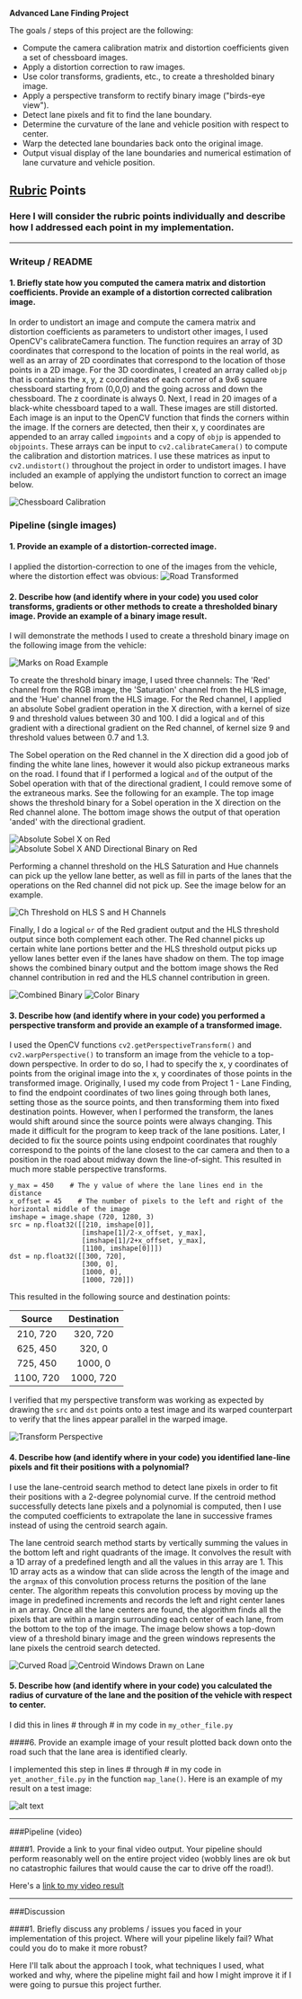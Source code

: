 **Advanced Lane Finding Project**

The goals / steps of this project are the following:

* Compute the camera calibration matrix and distortion coefficients given a set of chessboard images.
* Apply a distortion correction to raw images.
* Use color transforms, gradients, etc., to create a thresholded binary image.
* Apply a perspective transform to rectify binary image ("birds-eye view").
* Detect lane pixels and fit to find the lane boundary.
* Determine the curvature of the lane and vehicle position with respect to center.
* Warp the detected lane boundaries back onto the original image.
* Output visual display of the lane boundaries and numerical estimation of lane curvature and vehicle position.

[//]: # (Image References)

[image1]: ./output_images/chessboard_images.jpg "Chessboard Calibration"
[image2]: ./output_images/vehicle_sign_images.jpg "Road Transformed"
[image3]: ./test_images/marks_on_road_example.jpg "Marks on Road"
[image4]: ./output_images/abs_sobel_x_only_on_red.jpg "Abs Sobel X on Red Channel"
[image5]: ./output_images/abs_sobel_and_dir_binary_on_red.jpg "Abs Sobel X AND Directional Binary on Red Channel"
[image6]: ./output_images/ch_threshold_hls_s_and_h.jpg "Ch Threshold on HLS S and H Channels"
[image7]: ./output_images/combined_binary_of_marked_road.jpg "Combined Binary of Marked Road"
[image8]: ./output_images/color_binary_of_marked_road.jpg "Color Binary on Marked Road"
[image9]: ./output_images/transform_perspective.jpg "Perspective Transform"
[image10]: ./test_images/test5.jpg "Curved Road"
[image11]: ./output_images/centroid_search.jpg "Centroid Windows Drawn on Lane"
[video1]: ./project_video.mp4 "Video"

## [Rubric](https://review.udacity.com/#!/rubrics/571/view) Points
### Here I will consider the rubric points individually and describe how I addressed each point in my implementation.  

---
### Writeup / README

#### 1. Briefly state how you computed the camera matrix and distortion coefficients. Provide an example of a distortion corrected calibration image.

In order to undistort an image and compute the camera matrix and distortion coefficients as parameters to undistort other images, I used OpenCV's calibrateCamera function. The function requires an array of 3D coordinates that correspond to the location of points in the real world, as well as an array of 2D coordinates that correspond to the location of those points in a 2D image. For the 3D coordinates, I created an array called `objp` that is contains the x, y, z coordinates of each corner of a 9x6 square chessboard starting from (0,0,0) and the going across and down the chessboard. The z coordinate is always 0. Next, I read in 20 images of a black-white chessboard taped to a wall. These images are still distorted. Each image is an input to the OpenCV function that finds the corners within the image. If the corners are detected, then their x, y coordinates are appended to an array called `imgpoints` and a copy of `objp` is appended to `objpoints`. These arrays can be input to `cv2.calibrateCamera()` to compute the calibration and distortion matrices. I use these matrices as input to `cv2.undistort()` throughout the project in order to undistort images. I have included an example of applying the undistort function to correct an image below.

![Chessboard Calibration][image1]

### Pipeline (single images)

#### 1. Provide an example of a distortion-corrected image.
I applied the distortion-correction to one of the images from the vehicle, where the distortion effect was obvious:
![Road Transformed][image2]

#### 2. Describe how (and identify where in your code) you used color transforms, gradients or other methods to create a thresholded binary image.  Provide an example of a binary image result.
I will demonstrate the methods I used to create a threshold binary image on the following image from the vehicle:

![Marks on Road Example][image3]

To create the threshold binary image, I used three channels: The 'Red' channel from the RGB image, the 'Saturation' channel from the HLS image, and the 'Hue' channel from the HLS image. For the Red channel, I applied an absolute Sobel gradient operation in the X direction, with a kernel of size 9 and threshold values between 30 and 100. I did a logical `and` of this gradient with a directional gradient on the Red channel, of kernel size 9 and threshold values between 0.7 and 1.3. 

The Sobel operation on the Red channel in the X direction did a good job of finding the white lane lines, however it would also pickup extraneous marks on the road. I found that if I performed a logical `and` of the output of the Sobel operation with that of the directional gradient, I could remove some of the extraneous marks. See the following for an example. The top image shows the threshold binary for a Sobel operation in the X direction on the Red channel alone. The bottom image shows the output of that operation 'anded' with the directional gradient. 

![Absolute Sobel X on Red][image4]
![Absolute Sobel X AND Directional Binary on Red][image5]

Performing a channel threshold on the HLS Saturation and Hue channels can pick up the yellow lane better, as well as fill in parts of the lanes that the operations on the Red channel did not pick up. See the image below for an example.

![Ch Threshold on HLS S and H Channels][image6]

Finally, I do a logical `or` of the Red gradient output and the HLS threshold output since both complement each other. The Red channel picks up certain white lane portions better and the HLS threshold output picks up yellow lanes better even if the lanes have shadow on them. The top image shows the combined binary output and the bottom image shows the Red channel contribution in red and the HLS channel contribution in green.

![Combined Binary][image7]
![Color Binary][image8]

#### 3. Describe how (and identify where in your code) you performed a perspective transform and provide an example of a transformed image.

I used the OpenCV functions `cv2.getPerspectiveTransform()` and `cv2.warpPerspective()` to transform an image from the vehicle to a top-down perspective. In order to do so, I had to specify the x, y coordinates of points from the original image into the x, y coordinates of those points in the transformed image. Originally, I used my code from Project 1 - Lane Finding, to find the endpoint coordinates of two lines going through both lanes, setting those as the source points, and then transforming them into fixed destination points. However, when I performed the transform, the lanes would shift around since the source points were always changing. This made it difficult for the program to keep track of the lane positions. Later, I decided to fix the source points using endpoint coordinates that roughly correspond to the points of the lane closest to the car camera and then to a position in the road about midway down the line-of-sight. This resulted in much more stable perspective transforms.

```
y_max = 450    # The y value of where the lane lines end in the distance
x_offset = 45    # The number of pixels to the left and right of the horizontal middle of the image
imshape = image.shape (720, 1280, 3)
src = np.float32([[210, imshape[0]],
                  [imshape[1]/2-x_offset, y_max],
                  [imshape[1]/2+x_offset, y_max], 
                  [1100, imshape[0]]])
dst = np.float32([[300, 720],
                  [300, 0],
                  [1000, 0],
                  [1000, 720]]) 
```
This resulted in the following source and destination points:

| Source        | Destination   | 
|:-------------:|:-------------:| 
| 210, 720      | 320, 720      | 
| 625, 450      | 320, 0        |
| 725, 450      | 1000, 0       | 
| 1100, 720     | 1000, 720     |

I verified that my perspective transform was working as expected by drawing the `src` and `dst` points onto a test image and its warped counterpart to verify that the lines appear parallel in the warped image.

![Transform Perspective][image9]

#### 4. Describe how (and identify where in your code) you identified lane-line pixels and fit their positions with a polynomial?

I use the lane-centroid search method to detect lane pixels in order to fit their positions with a 2-degree polynomial curve. If the centroid method successfully detects lane pixels and a polynomial is computed, then I use the computed coefficients to extrapolate the lane in successive frames instead of using the centroid search again.

The lane centroid search method starts by vertically summing the values in the bottom left and right quadrants of the image. It convolves the result with a 1D array of a predefined length and all the values in this array are 1. This 1D array acts as a window that can slide across the length of the image and the `argmax` of this convolution process returns the position of the lane center. The algorithm repeats this convolution process by moving up the image in predefined increments and records the left and right center lanes in an array. Once all the lane centers are found, the algorithm finds all the pixels that are within a margin surrounding each center of each lane, from the bottom to the top of the image. The image below shows a top-down view of a threshold binary image and the green windows represents the lane pixels the centroid search detected.

![Curved Road][image10]
![Centroid Windows Drawn on Lane][image11]

#### 5. Describe how (and identify where in your code) you calculated the radius of curvature of the lane and the position of the vehicle with respect to center.

I did this in lines # through # in my code in `my_other_file.py`

####6. Provide an example image of your result plotted back down onto the road such that the lane area is identified clearly.

I implemented this step in lines # through # in my code in `yet_another_file.py` in the function `map_lane()`.  Here is an example of my result on a test image:

![alt text][image6]

---

###Pipeline (video)

####1. Provide a link to your final video output.  Your pipeline should perform reasonably well on the entire project video (wobbly lines are ok but no catastrophic failures that would cause the car to drive off the road!).

Here's a [link to my video result](./project_video.mp4)

---

###Discussion

####1. Briefly discuss any problems / issues you faced in your implementation of this project.  Where will your pipeline likely fail?  What could you do to make it more robust?

Here I'll talk about the approach I took, what techniques I used, what worked and why, where the pipeline might fail and how I might improve it if I were going to pursue this project further.  

